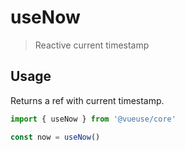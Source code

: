 # useNow

> Reactive current timestamp

## Usage

Returns a ref with current timestamp.

```js
import { useNow } from '@vueuse/core'

const now = useNow()
```
